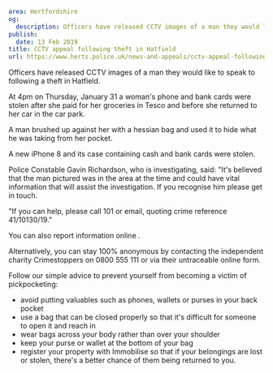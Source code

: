 ```yaml
area: Hertfordshire
og:
  description: Officers have released CCTV images of a man they would like to speak to following a theft in Hatfield.
publish:
  date: 13 Feb 2019
title: CCTV appeal following theft in Hatfield
url: https://www.herts.police.uk/news-and-appeals/cctv-appeal-following-theft-in-hatfield-2555b
```

Officers have released CCTV images of a man they would like to speak to following a theft in Hatfield.

At 4pm on Thursday, January 31 a woman's phone and bank cards were stolen after she paid for her groceries in Tesco and before she returned to her car in the car park.

A man brushed up against her with a hessian bag and used it to hide what he was taking from her pocket.

A new iPhone 8 and its case containing cash and bank cards were stolen.

Police Constable Gavin Richardson, who is investigating, said: "It's believed that the man pictured was in the area at the time and could have vital information that will assist the investigation. If you recognise him please get in touch.

"If you can help, please call 101 or email, quoting crime reference 41/10130/19."

You can also report information online _._

Alternatively, you can stay 100% anonymous by contacting the independent charity Crimestoppers on 0800 555 111 or via their untraceable online form.

Follow our simple advice to prevent yourself from becoming a victim of pickpocketing:

 * avoid putting valuables such as phones, wallets or purses in your back pocket
 * use a bag that can be closed properly so that it's difficult for someone to open it and reach in
 * wear bags across your body rather than over your shoulder
 * keep your purse or wallet at the bottom of your bag
 * register your property with Immobilise so that if your belongings are lost or stolen, there's a better chance of them being returned to you.
